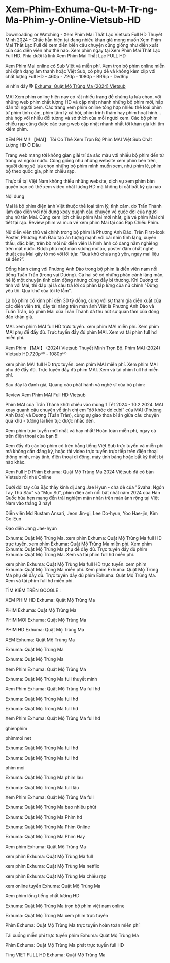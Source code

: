 # Xem-Phim-Exhuma-Qu-t-M-Tr-ng-Ma-Phim-y-Online-Vietsub-HD
Downloading or Watching - Xem Phim Mai Thất Lạc Vietsub Full HD Thuyết Minh 2024 – Chắc hẳn hiện tại đang nhiều khán giả mong muốn Xem Phim Mai Thất Lạc Full để xem diễn biến câu chuyện cũng giống như diễn xuất của các diễn viên như thế nao. Xem phim ngay tại Xem Phim Mai Thất Lạc Full HD. Phía dưới là link Xem Phim Mai Thất Lạc FULL HD

Xem Phim Mai online có Sub Việt và miễn phí. Xem trọn bộ phim online miễn phí định dạng âm thanh hoặc Việt Sub, có phụ đề và không kèm clip với chất lượng Full HD - 460p - 720p - 1080p - BRRip - DvdRip

ꕤ nhìn đây ⭆ <a href="https://ersrzug.com/vi/movie/838209/exhuma">Exhuma: Quật Mộ Trùng Ma (2024) Vietsub</a>

MAI Xem phim online hiện nay có rất nhiều trang để chúng ta lựa chọn, với những web phim chất lượng HD và cập nhật nhanh những bộ phim mới, hấp dẫn tới người xem. Các trang xem phim online tổng hợp nhiều thể loại phim từ phim tình cảm, phim tâm lý xã hội, phim trinh thám hay phim hoạt hình… phù hợp với nhiều đối tượng và sở thích của mỗi người xem. Các bộ phim chiếu rạp cũng được các trang web cập nhật nhanh nhất tới khán giả khi tìm kiếm phim.

XEM PHIM!! 【MAI】 Tôi Có Thể Xem Trọn Bộ Phim MAI Việt Sub Chất Lượng HD Ở Đâu

Trang web mang tới không gian giải trí đa sắc màu với nhiều bộ phim đến từ trong và ngoài nước. Cũng giống như những website xem phim bên trên, người dùng sẽ lựa chọn những bộ phim mình muốn xem, như phim lẻ, phim bộ theo quốc gia, phim chiếu rạp.

Thực tế tại Việt Nam không thiếu những website, dịch vụ xem phim bản quyền bạn có thể xem video chất lượng HD mà không bị cắt bất kỳ giá nào

Nội dung

Mai là bộ phim điện ảnh Việt thuộc thể loại tâm lý, tình cảm, do Trấn Thành làm đạo diễn với nội dung xoay quanh câu chuyện về cuộc đời của người phụ nữ tên Mai. Cùng xem lịch chiếu phim Mai mới nhất, giá vé phim Mai chi tiết tại rạp. Review phim và mua vé xem phim Mai tại các Rạp Chiếu Phim. 

Nữ diễn viên thủ vai chính trong bộ phim là Phương Anh Đào. Trên First-look Poster, Phương Anh Đào tạo ấn tượng mạnh với cái nhìn tĩnh lặng, xuyên thấu, đặc biệt, trên bờ môi nữ diễn viên là hình ảnh cô đang nằm nghiêng trên mặt nước. Được phủ một màn sương mờ ảo, poster đậm chất nghệ thuật của Mai gây tò mò với lời tựa: “Quá khứ chưa ngủ yên, ngày mai liệu sẽ đến?”.

Đồng hành cùng với Phương Anh Đào trong bộ phim là diễn viên nam nổi tiếng Tuấn Trần (trong vai Dương). Cả hai sẽ có những phân cảnh lãng mãn, hé lộ một chuyện tình cảm động nhưng cũng đầy bi thương. Khi Dương tỏ tình với Mai, thì đáp lại là câu trả lời có phần lấp lửng của nữ chính "Đừng yêu tôi. Quá khứ của tôi tệ lắm". 

Là bộ phim có kinh phí đến 30 tỷ đồng, cùng với sự tham gia diễn xuất của các diễn viên trẻ, đầy tài năng trên màn ảnh Việt là Phương Anh Đào và Tuấn Trần, bộ phim Mai của Trấn Thành đã thu hút sự quan tâm của đông đảo khán giả. 

MAI. xem phim MAI full HD trực tuyến. xem phim MAI miễn phí. Xem phim MAI phụ đề đầy đủ. Trực tuyến đầy đủ phim MAI. Xem và tải phim full hd miễn phí.

Xem Phim 【MAI】 (2024) Vietsub Thuyết Minh Trọn Bộ. Phim MAI (2024) Vietsub HD.720pᴴᴰ - 1080pᴴᴰ

xem phim MAI full HD trực tuyến. xem phim MAI miễn phí. Xem phim MAI phụ đề đầy đủ. Trực tuyến đầy đủ phim MAI. Xem và tải phim full hd miễn phí.

Sau đây là đánh giá, Quảng cáo phát hành và nghệ sĩ của bộ phim:

Review Xem Phim MAI Full HD Vietsub

Phim MAI của Trấn Thành khởi chiếu vào mùng 1 Tết 2024 - 10.2.2024. MAI xoay quanh câu chuyện về tình chị em “dở khóc dở cười” của MAI (Phương Anh Đào) và Dương (Tuấn Trần), cùng sự giao thoa bí ẩn giữa câu chuyện quá khứ - tương lai liên tục được nhắc đến.

Xem phim trực tuyến mới nhất và hay nhất! Hoàn toàn miễn phí, ngay cả trên điện thoại của bạn !!!

Xem đầy đủ các bộ phim có trên bằng tiếng Việt Sub trực tuyến và miễn phí mà không cần đăng ký, hoặc tải video trực tuyến trực tiếp trên điện thoại thông minh, máy tính, điện thoại di động, máy tính bảng hoặc bất kỳ thiết bị nào khác.

Xem Full HD Phim Exhuma: Quật Mộ Trùng Ma 2024 Việtsub đã có bản Vietsub rồi nhé Online

Dưới đôi tay của Bậc thầy kinh dị Jang Jae Hyun - cha đẻ của "Svaha: Ngón Tay Thứ Sáu" và "Mục Sư", phim điện ảnh nổi bật nhất năm 2024 của Hàn Quốc hứa hẹn mang đến trải nghiệm mãn nhãn trên màn ảnh rộng tại Việt Nam vào tháng 3 này!

Diễn viên
Md Rustam Ansari, Jeon Jin-gi, Lee Do-hyun, Yoo Hae-jin, Kim Go-Eun

Đạo diễn
Jang Jae-hyun


Exhuma: Quật Mộ Trùng Ma. xem phim Exhuma: Quật Mộ Trùng Ma full HD trực tuyến. xem phim Exhuma: Quật Mộ Trùng Ma miễn phí. Xem phim Exhuma: Quật Mộ Trùng Ma phụ đề đầy đủ. Trực tuyến đầy đủ phim Exhuma: Quật Mộ Trùng Ma. Xem và tải phim full hd miễn phí.

xem phim Exhuma: Quật Mộ Trùng Ma full HD trực tuyến. xem phim Exhuma: Quật Mộ Trùng Ma miễn phí. Xem phim Exhuma: Quật Mộ Trùng Ma phụ đề đầy đủ. Trực tuyến đầy đủ phim Exhuma: Quật Mộ Trùng Ma. Xem và tải phim full hd miễn phí.


TÌM KIẾM TRÊN GOOGLE :

XEM PHIM HD Exhuma: Quật Mộ Trùng Ma

PHIM Exhuma: Quật Mộ Trùng Ma

PHIM MOI Exhuma: Quật Mộ Trùng Ma

PHIM HD Exhuma: Quật Mộ Trùng Ma

XEM Exhuma: Quật Mộ Trùng Ma

Exhuma: Quật Mộ Trùng Ma

Exhuma: Quật Mộ Trùng Ma

Xem Phim Exhuma: Quật Mộ Trùng Ma

Exhuma: Quật Mộ Trùng Ma full thuyết minh

Xem Phim Exhuma: Quật Mộ Trùng Ma full hd

Exhuma: Quật Mộ Trùng Ma full hd

Exhuma: Quật Mộ Trùng Ma full hd

Xem Phim Exhuma: Quật Mộ Trùng Ma full hd

ghienphim

phimmoi net

Exhuma: Quật Mộ Trùng Ma full hd

Exhuma: Quật Mộ Trùng Ma full hd

phim moi

Exhuma: Quật Mộ Trùng Ma phim lậu

Exhuma: Quật Mộ Trùng Ma full lậu

Xem Phim Exhuma: Quật Mộ Trùng Ma full

Exhuma: Quật Mộ Trùng Ma bao nhiêu phút

Exhuma: Quật Mộ Trùng Ma Phim hd

Exhuma: Quật Mộ Trùng Ma Phim Online

Exhuma: Quật Mộ Trùng Ma Phim Hay

Xem phim Exhuma: Quật Mộ Trùng Ma

xem phim Exhuma: Quật Mộ Trùng Ma full

xem phim Exhuma: Quật Mộ Trùng Ma netflix

xem phim Exhuma: Quật Mộ Trùng Ma chiếu rạp

xem online tuyến Exhuma: Quật Mộ Trùng Ma

Xem phim lồng tiếng chất lượng HD

Exhuma: Quật Mộ Trùng Ma trọn bộ phim việt nam online

Exhuma: Quật Mộ Trùng Ma xem phim trực tuyến

Phim Exhuma: Quật Mộ Trùng Ma trực tuyến hoàn toàn miễn phí

Tải xuống miễn phí trực tuyến phim Exhuma: Quật Mộ Trùng Ma

Phim Exhuma: Quật Mộ Trùng Ma phát trực tuyến full HD

Ting VIET FULL HD Exhuma: Quật Mộ Trùng Ma
